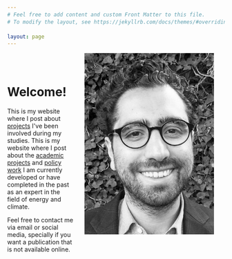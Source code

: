 ```yaml
---
# Feel free to add content and custom Front Matter to this file.
# To modify the layout, see https://jekyllrb.com/docs/themes/#overriding-theme-defaults

layout: page
---
```


<img src="/assets/personal.jpeg" width="300" style="float: right; margin-left: 25px; margin-right: 25px; margin-bottom: 25px;"/>

<br />
<br />

# Welcome!

This is my website where I post about [projects](/projects/) I've been involved during my studies.
This is my website where I post about the [academic projects](/projects/) and [policy work](policy) I am currently developed or have completed in the past as an expert in the field of energy and climate.

Feel free to contact me via email or social media, specially if you want a publication that is not available online.
